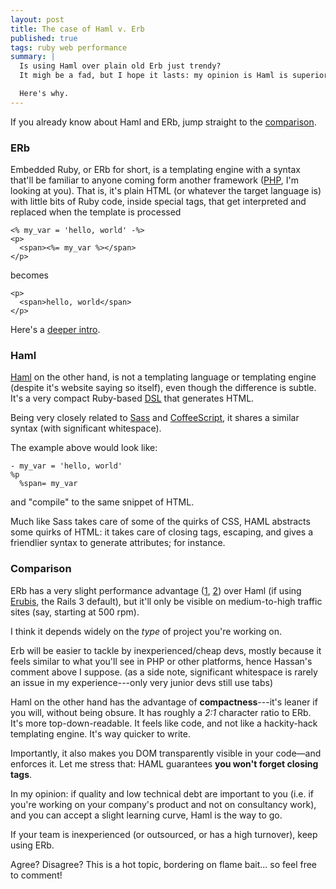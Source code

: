 ```yaml
---
layout: post
title: The case of Haml v. Erb
published: true
tags: ruby web performance
summary: |
  Is using Haml over plain old Erb just trendy?
  It migh be a fad, but I hope it lasts: my opinion is Haml is superior in every respect to embedded Ruby (or almost any kind of "embedding" templating engine) just like Sass and LESS are to CSS.

  Here's why.
---
```



If you already know about Haml and ERb, jump straight to the [comparison](#comparison).

### ERb

Embedded Ruby, or ERb for short, is a templating engine with a syntax that'll be familiar to anyone coming form another framework ([PHP], I'm looking at you). That is, it's plain HTML (or whatever the target language is) with little bits of Ruby code, inside special tags, that get interpreted and replaced when the template is processed

    <% my_var = 'hello, world' -%>
    <p>
      <span><%= my_var %></span>
    </p>

becomes

    <p>
      <span>hello, world</span>
    </p>

Here's a [deeper intro](http://rrn.dk/rubys-erb-templating-system).


### Haml

[Haml] on the other hand, is not a templating language or templating engine (despite it's website saying so itself), even though the difference is subtle. It's a very compact Ruby-based [DSL] that generates HTML.

Being very closely related to [Sass] and [CoffeeScript], it shares a similar syntax (with significant whitespace).

The example above would look like:

    - my_var = 'hello, world'
    %p
      %span= my_var

and "compile" to the same snippet of HTML.

Much like Sass takes care of some of the quirks of CSS, HAML abstracts some quirks of HTML: it takes care of closing tags, escaping, and gives a friendlier syntax to generate attributes; for instance.


### Comparison

ERb has a very slight performance advantage ([1], [2]) over Haml (if using [Erubis], the Rails 3 default), but it'll only be visible on medium-to-high traffic sites (say, starting at 500 rpm). 

I think it depends widely on the *type* of project you're working on. 

Erb will be easier to tackle by inexperienced/cheap devs, mostly because it feels similar to what you'll see in PHP or other platforms, hence Hassan's comment above I suppose. 
(as a side note, significant whitespace is rarely an issue in my experience---only very junior devs still use tabs) 

Haml on the other hand has the advantage of **compactness**---it's leaner if you will, without being obsure. It has roughly a *2:1* character ratio to ERb. It's more top-down-readable. It feels like code, and not like a hackity-hack templating engine. It's way quicker to write. 

Importantly, it also makes you DOM transparently visible in your code—and enforces it. Let me stress that: HAML guarantees **you won't forget closing tags**.

In my opinion: if quality and low technical debt are important to you (i.e. if you're working on your company's product and not on consultancy work), and you can accept a slight learning curve, Haml is the way to go.

If your team is inexperienced (or outsourced, or has a high turnover), keep using ERb.


Agree? Disagree? This is a hot topic, bordering on flame bait... so feel free to comment!


[Sass]: http://sass-lang.com/
[CoffeeScript]: http://coffeescript.org/
[DSL]: http://en.wikipedia.org/wiki/Domain-specific_language
[Haml]: http://haml.info/
[PHP]: http://www.php.net/
[deeper intro]: http://rrn.dk/rubys-erb-templating-system
[1]: http://blog.zenspider.com/blog/2009/02/tagz-vs-markaby-builder-haml-erubis.html
[2]: http://nex-3.com/posts/87-haml-benchmark-numbers-for-2-2
[Erubis]: http://www.kuwata-lab.com/erubis/

